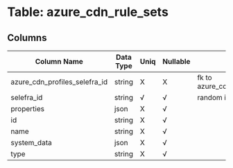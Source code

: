 # Table: azure_cdn_rule_sets

## Columns 

|  Column Name   |  Data Type  | Uniq | Nullable | Description | 
|  ----  | ----  | ----  | ----  | ---- | 
| azure_cdn_profiles_selefra_id | string | X | X | fk to azure_cdn_profiles.selefra_id | 
| selefra_id | string | √ | √ | random id | 
| properties | json | X | √ |  | 
| id | string | X | √ |  | 
| name | string | X | √ |  | 
| system_data | json | X | √ |  | 
| type | string | X | √ |  | 


